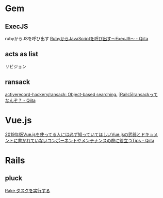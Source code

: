 # Gem
## ExecJS
rubyからJSを呼び出す
[RubyからJavaScriptを呼び出す〜ExecJS〜 - Qiita](https://qiita.com/jkr_2255/items/b9a5f712cabe7a7deb33)

## acts as list
リビジョン

## ransack
[activerecord-hackery/ransack: Object-based searching.](https://github.com/activerecord-hackery/ransack)
[[Rails5]ransackってなんぞ？ - Qiita](https://qiita.com/betti/items/a2664ef5c48682d33a38)

# Vue.js
[2019年版Vue.jsを使ってる人には必ず知っていてほしいVue.jsの武器とドキュメントに書かれていないコンポーネントやメンテナンスの際に役立つTips - Qiita](https://qiita.com/kahirokunn/items/6b4834b9a13406535f32)

# Rails
## pluck


[Rake タスクを実行する](https://docs.plesk.com/ja-JP/onyx/customer-guide/ruby-%E3%81%AE%E3%82%B5%E3%83%9D%E3%83%BC%E3%83%88%EF%BC%88linux%EF%BC%89/rake-%E3%82%BF%E3%82%B9%E3%82%AF%E3%82%92%E5%AE%9F%E8%A1%8C%E3%81%99%E3%82%8B.76553/)



